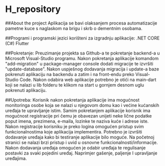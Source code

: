 # H_repository
 
##About the project
Aplikacija se bavi olaksanjem procesa automatizacije pametne kuce s naglaskom na brigu i skrb o dementnim osobama. 

##Programi i programski jezici korišteni za izgradnju aplikacije:
.NET CORE (C#)
Flutter

##Pokretanje:
Preuzimanje projekta sa Github-a te pokretanje backend-a u Microsoft Visual-Studio programu. 
Nakon pokretanja aplikacije komandom "add-migration" u package-manager console dodati migracije te izvršiti "update-database".
Nakon uspješnog dodavanja migracija i update-a baze pokrenuti aplikaciju na backendu a zatim i na front-endu preko Visual-Studio Code.
Nakon odabira web aplikacije potrebno je otići na main-dart koji se nalazi u lib folderu te klikom na start u gornjem desnom uglu pokrenuti aplikaciju.

##Upotreba:
Korisnik nakon pokretanja aplikacije ima mogućnost monitoringa osobe koja se nalazi u njegovom domu kao i većine kućanskih uređaja te upravljanje istim.
Samim pokretanjem aplikacije korisnik ima mogućnost registracije pri čemu je obavezan unijeti neke lične podatke poput imena, prezimena, e-maila, lozinke te naziva kuće i adrese iste. Nakon registracije korisniku je preko logina omogućen pristup svim funkcionalnostima koje aplikacija implementira.
Potrebno je izvršiti dodavanje uređaja kako bi testiranje aplikacije bilo moguće. 
Na početnoj stranici se nalazi brzi pristup i uvid u osnovne funkcionalnosti/informacije. 
Nakon dodavanja uređaja omogućen je odabir uređaja te regulisanje postavki za svaki pojedini uređaj. Naprimjer gašenje, paljenje I upravljanje uređajima.  

